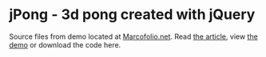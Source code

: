 # jPong - 3d pong created with jQuery
Source files from demo located at [Marcofolio.net](http://marcofolio.net/). Read [the article](http://www.marcofolio.net/webdesign/jpong_3d_pong_created_with_jquery.html), view [the demo](http://demo.marcofolio.net/jpong/) or download the code here.